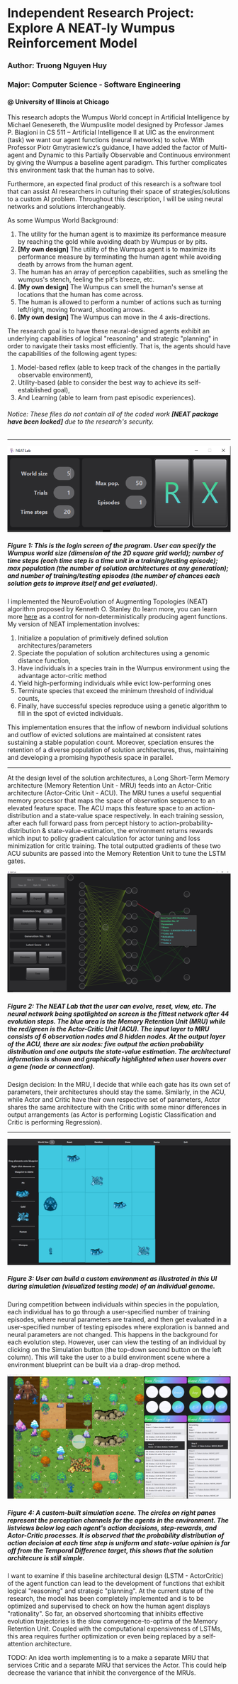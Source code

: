 # Independent Research Project: Explore A NEAT-ly Wumpus Reinforcement Model
### Author: Truong Nguyen Huy
### Major: Computer Science - Software Engineering
#### @ University of Illinois at Chicago


This research adopts the Wumpus World concept in Artificial Intelligence by Michael Genesereth, the Wumpuslite model designed by Professor James P. Biagioni in CS 511 – Artificial Intelligence II at UIC as the environment (task) we want our agent functions (neural networks) to solve. With Professor Piotr Gmytrasiewicz’s guidance, I have added the factor of Multi-agent and Dynamic to this Partially Observable and Continuous environment by giving the Wumpus a baseline agent paradigm. This further complicates this environment task that the human has to solve.

Furthermore, an expected final product of this research is a software tool that can assist AI researchers in culturing their space of strategies/solutions to a custom AI problem. Throughout this description, I will be using neural networks and solutions interchangeably.

As some Wumpus World Background:
1. The utility for the human agent is to maximize its performance measure by reaching the gold while avoiding death by Wumpus or by pits. 
2. **[My own design]** The utility of the Wumpus agent is to maximize its performance measure by terminating the human agent while avoiding death by arrows from the human agent. 
3. The human has an array of perception capabilities, such as smelling the wumpus's stench, feeling the pit's breeze, etc. 
4. **[My own design]** The Wumpus can smell the human's sense at locations that the human has come across. 
5. The human is allowed to perform a number of actions such as turning left/right, moving forward, shooting arrows.
6. **[My own design]** The Wumpus can move in the 4 axis-directions.

The research goal is to have these neural-designed agents exhibit an underlying capabilities of logical "reasoning" and strategic "planning" in order to navigate their tasks most efficiently. That is, the agents should have the capabilities of the following agent types:
1. Model-based reflex (able to keep track of the changes in the partially observable environment), 
2. Utility-based (able to consider the best way to achieve its self-established goal), 
3. And Learning (able to learn from past episodic experiences).

###### Notice: These files do not contain all of the coded work **[NEAT package have been locked]** due to the research's security.

---------------------------------------------------------------------------------------------------------------------------------------------------------------------------------

![Login screen](src/main/resources/images/loginUI.PNG)

##### Figure 1: This is the login screen of the program. User can specify the Wumpus world size (dimension of the 2D square grid world); number of time steps (each time step is a time unit in a training/testing episode); max population (the number of solution architectures at any generation); and number of training/testing episodes (the number of chances each solution gets to improve itself and get evaluated). 

I implemented the NeuroEvolution of Augmenting Topologies (NEAT) algorithm proposed by Kenneth O. Stanley (to learn more, you can learn more [here](http://nn.cs.utexas.edu/downloads/papers/stanley.ec02.pdf) as a control for non-deterministically producing agent functions. My version of NEAT implementation involves:

1. Initialize a population of primitively defined solution architectures/parameters
2. Speciate the population of solution architectures using a genomic distance function, 
3. Have individuals in a species train in the Wumpus environment using the advantage actor-critic method
4. Yield high-performing individuals while evict low-performing ones
5. Terminate species that exceed the minimum threshold of individual counts, 
6. Finally, have successful species reproduce using a genetic algorithm to fill in the spot of evicted individuals. 

This implementation ensures that the inflow of newborn individual solutions and outflow of evicted solutions are maintained at consistent rates sustaining a stable population count. Moreover, speciation ensures the retention of a diverse population of solution architectures, thus, maintaining and developing a promising hypothesis space in parallel.

---------------------------------------------------------------------------------------------------------------------------------------------------------------------------------

At the design level of the solution architectures, a Long Short-Term Memory architecture (Memory Retention Unit - MRU) feeds into an Actor-Critic architecture (Actor-Critic Unit - ACU). The MRU tunes a useful sequential memory processor that maps the space of observation sequence to an elevated feature space. The ACU maps this feature space to an action-distribution and a state-value space respectively. In each training session, after each full forward pass from percept history to action-probability-distribution & state-value-estimation, the environment returns rewards which input to policy gradient calculation for actor tuning and loss minimization for critic training. The total outputted gradients of these two ACU subunits are passed into the Memory Retention Unit to tune the LSTM gates.

![NEAT Lab scene](src/main/resources/images/labUI.PNG)

##### Figure 2: The NEAT Lab that the user can evolve, reset, view, etc. The neural network being spotlighted on screen is the fittest network after 44 evolution steps. The blue area is the Memory Retention Unit (MRU) while the red/green is the Actor-Critic Unit (ACU). The input layer to MRU consists of 6 observation nodes and 8 hidden nodes. At the output layer of the ACU, there are six nodes: five output the action probability distribution and one outputs the state-value estimation. The architectural information is shown and graphically highlighted when user hovers over a gene (node or connection).

Design decision: In the MRU, I decide that while each gate has its own set of parameters, their architectures should stay the same. Similarly, in the ACU, while Actor and Critic have their own respective set of parameters, Actor shares the same architecture with the Critic with some minor differences in output arrangements (as Actor is performing Logistic Classification and Critic is performing Regression).

---------------------------------------------------------------------------------------------------------------------------------------------------------------------------------

![Environment Building scene](src/main/resources/images/buildEnvUI.PNG)

##### Figure 3: User can build a custom environment as illustrated in this UI during simulation (visualized testing mode) of an individual genome.

During competition between individuals within species in the population, each individual has to go through a user-specified number of training episodes, where neural parameters are trained, and then get evaluated in a user-specified number of testing episodes where exploration is banned and neural parameters are not changed. This happens in the background for each evolution step. However, user can view the testing of an individual by clicking on the Simulation button (the top-down second button on the left column). This will take the user to a build environment scene where a environment blueprint can be built via a drap-drop method.

![Simulation scene](src/main/resources/images/simUI.PNG)

##### Figure 4: A custom-built simulation scene. The circles on right panes represent the perception channels for the agents in the environment. The listviews below log each agent's action decisions, step-rewards, and Actor-Critic processes. It is observed that the probability distribution of action decision at each time step is uniform and state-value opinion is far off from the Temporal Difference target, this shows that the solution architecure is still simple. 

I want to examine if this baseline architectural design (LSTM - ActorCritic) of the agent function can lead to the development of functions that exhibit logical "reasoning" and strategic "planning". At the current state of the research, the model has been completely implemented and is to be optimized and supervised to check on how the human agent displays "rationality". So far, an observed shortcoming that inhibits effective evolution trajectories is the slow convergence-to-optima of the Memory Retention Unit. Coupled with the computational expensiveness of LSTMs, this area requires further optimization or even being replaced by a self-attention architecture.

TODO: An idea worth implementing is to a make a separate MRU that services Critic and a separate MRU that services the Actor. This could help decrease the variance that inhibit the convergence of the MRUs.
